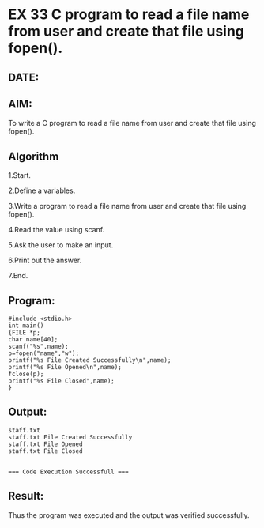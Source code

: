 # EX 33 C program to read a file name from user and create that file using fopen().
## DATE:
## AIM:
To write a C program to read a file name from user and create that file using fopen().

## Algorithm
1.Start.

2.Define a variables.

3.Write a program to read a file name from user and create that file using fopen().

4.Read the value using scanf.

5.Ask the user to make an input.

6.Print out the answer.

7.End.  

## Program:
```
#include <stdio.h> 
int main()
{FILE *p;
char name[40]; 
scanf("%s",name);
p=fopen("name","w");
printf("%s File Created Successfully\n",name); 
printf("%s File Opened\n",name);
fclose(p);
printf("%s File Closed",name);
}
```

## Output:
```
staff.txt
staff.txt File Created Successfully
staff.txt File Opened
staff.txt File Closed


=== Code Execution Successfull ===
```


## Result:
Thus the program was executed and the output was verified successfully.
